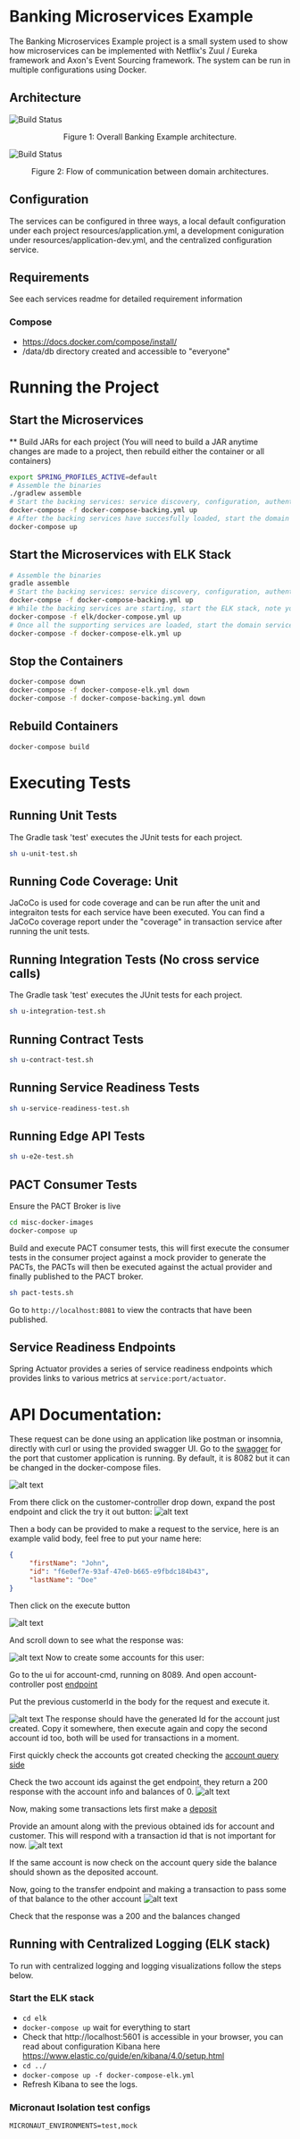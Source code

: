 # Banking Microservices Example

The Banking Microservices Example project is a small system used to show how microservices can be implemented with Netflix's Zuul / Eureka framework and Axon's Event Sourcing framework. The system can be run in multiple configurations using Docker.

## Architecture
![Build Status](documentation/services.png)
<p style="text-align: center;">Figure 1: Overall Banking Example architecture.</p>

![Build Status](documentation/communication.png)
<p style="text-align: center;">Figure 2: Flow of communication between domain architectures.</p>

## Configuration
The services can be configured in three ways, a local default configuration under each project resources/application.yml, a development coniguration under
resources/application-dev.yml, and the centralized configuration service.

## Requirements
See each services readme for detailed requirement information

### Compose
* https://docs.docker.com/compose/install/
* /data/db directory created and accessible to "everyone"

# Running the Project

## Start the Microservices
** Build JARs for each project (You will need to build a JAR anytime changes are made to a project, then rebuild either the container or all containers)
```bash
export SPRING_PROFILES_ACTIVE=default
# Assemble the binaries
./gradlew assemble
# Start the backing services: service discovery, configuration, authentication, edge service
docker-compose -f docker-compose-backing.yml up
# After the backing services have succesfully loaded, start the domain services
docker-compose up
```

## Start the Microservices with ELK Stack
```bash
# Assemble the binaries
gradle assemble
# Start the backing services: service discovery, configuration, authentication, edge service
docker-compse -f docker-compose-backing.yml up
# While the backing services are starting, start the ELK stack, note you will need to also follow the ELK steps below
docker-compose -f elk/docker-compose.yml up
# Once all the supporting services are loaded, start the domain services configured to log to ELK
docker-compose -f docker-compose-elk.yml up
```

## Stop the Containers
```bash
docker-compose down
docker-compose -f docker-compose-elk.yml down
docker-compose -f docker-compose-backing.yml down

```

## Rebuild Containers
```bash
docker-compose build
```

# Executing Tests

## Running Unit Tests
The Gradle task 'test' executes the JUnit tests for each project.
```bash
sh u-unit-test.sh
```

## Running Code Coverage: Unit
JaCoCo is used for code coverage and can be run after the unit and integraiton tests for each service have been executed.
You can find a JaCoCo coverage report under the "coverage" in transaction service after running the unit tests.

## Running Integration Tests (No cross service calls)
The Gradle task 'test' executes the JUnit tests for each project.
```bash
sh u-integration-test.sh
```

## Running Contract Tests
```bash
sh u-contract-test.sh
```

## Running Service Readiness Tests
```bash
sh u-service-readiness-test.sh
```

## Running Edge API Tests
```bash
sh u-e2e-test.sh
```

## PACT Consumer Tests
Ensure the PACT Broker is live
```bash
cd misc-docker-images
docker-compose up
```
Build and execute PACT consumer tests, this will first execute the consumer tests in the consumer project against a mock provider to generate the PACTs, the PACTs will then be executed against the actual provider and finally published to the PACT broker.
```bash
sh pact-tests.sh
```
Go to `http://localhost:8081` to view the contracts that have been published.
## Service Readiness Endpoints
Spring Actuator provides a series of service readiness endpoints which provides links to various metrics at `service:port/actuator`.

# API Documentation:

These request can be done using an application like postman or insomnia, directly with curl or using the provided swagger UI.
Go to the [swagger](http://localhost:8082/swagger-ui.html) for the port that customer application is running. By default, it is 8082 but it can be changed in the docker-compose files.

![alt text](images/customer-swagger.png "Swagger")

From there click on the customer-controller drop down, expand the post endpoint and click the try it out button:
![alt text](images/customer-create.png "Post customer")

Then a body can be provided to make a request to the service, here is an example valid body, feel free to put your name here:
```json
{
     "firstName": "John",
     "id": "f6e0ef7e-93af-47e0-b665-e9fbdc184b43",
     "lastName": "Doe"
}
```

Then click on the execute button

![alt text](images/customer-post.png "Post customer")

And scroll down to see what the response was:

![alt text](images/customer-response.png "Response")
Now to create some accounts for this user: 

Go to the ui for account-cmd, running on 8089. And open account-controller post [endpoint](http://localhost:8089/swagger-ui.html#/account-controller/addAccountUsingPOST)

Put the previous customerId in the body for the request and execute it. 

![alt text](images/account-post.png "create account")
The response should have the generated Id for the account just created. 
Copy it somewhere, then execute again and copy the second account id too, both will be used for transactions in a moment.

First quickly check the accounts got created checking the [account query side](http://localhost:8084/swagger-ui.html#/account-controller/getAccountUsingGET)

Check the two account ids against the get endpoint, they return a 200 response with the account info and balances of 0.
![alt text](images/account-get.png "check accounts")

Now, making some transactions lets first make a [deposit](http://localhost:8086/swagger-ui.html#/actions-controller/depositUsingGET)

Provide an amount along with the previous obtained ids for account and customer. This will respond with a transaction id that is not important for now. 
![alt text](images/transaction-deposit.png "put some money in")

If the same account is now check on the account query side the balance should shown as the deposited account.

Now, going to the transfer endpoint and making a transaction to pass some of that balance to the other account
![alt text](images/transaction-transfer.png "transfer some money")

Check that the response was a 200 and the balances changed

## Running with Centralized Logging (ELK stack)
To run with centralized logging and logging visualizations follow the steps below.

### Start the ELK stack
* `cd elk`
* `docker-compose up` wait for everything to start
* Check that http://localhost:5601 is accessible in your browser, you can read about configuration Kibana here https://www.elastic.co/guide/en/kibana/4.0/setup.html
* `cd ../`
* `docker-compose up -f docker-compose-elk.yml`
* Refresh Kibana to see the logs.


### Micronaut Isolation test configs
`MICRONAUT_ENVIRONMENTS=test,mock` 
